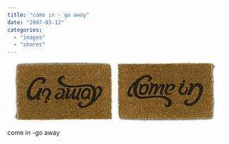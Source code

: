 ```yaml
---
title: "come in - go away"
date: "2007-03-12"
categories: 
  - "images"
  - "shares"
---
```


![](images/132596_500.jpg)

come in -go away
